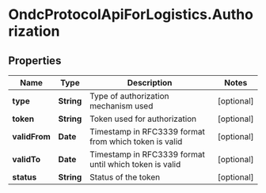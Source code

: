 # OndcProtocolApiForLogistics.Authorization

## Properties
Name | Type | Description | Notes
------------ | ------------- | ------------- | -------------
**type** | **String** | Type of authorization mechanism used | [optional] 
**token** | **String** | Token used for authorization | [optional] 
**validFrom** | **Date** | Timestamp in RFC3339 format from which token is valid | [optional] 
**validTo** | **Date** | Timestamp in RFC3339 format until which token is valid | [optional] 
**status** | **String** | Status of the token | [optional] 
